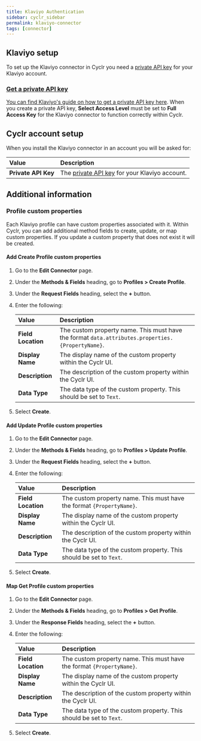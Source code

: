 ```yaml
---
title: Klaviyo Authentication
sidebar: cyclr_sidebar
permalink: klaviyo-connector
tags: [connector]
---
```


## Klaviyo setup

To set up the Klaviyo connector in Cyclr you need a [private API key](#get-a-private-api-key) for your Klaviyo account.

<a href="get-a-private-api-key">

### Get a private API key

You can find Klaviyo's guide on how to get a private API key [here](https://help.klaviyo.com/hc/en-us/articles/7423954176283). When you create a private API key, **Select Access Level** must be set to **Full Access Key** for the Klaviyo connector to function correctly within Cyclr.

## Cyclr account setup

When you install the Klaviyo connector in an account you will be asked for:

| Value               | Description                                                  |
| :------------------ | :----------------------------------------------------------- |
| **Private API Key** | The [private API key](#get-a-private-api-key) for your Klaviyo account. |

## Additional information

### Profile custom properties

Each Klaviyo profile can have custom properties associated with it. Within Cyclr, you can add additional method fields to create, update, or map custom properties. If you update a custom property that does not exist it will be created.

#### Add Create Profile custom properties

1. Go to the **Edit Connector** page.
2. Under the **Methods & Fields** heading, go to **Profiles > Create Profile**.
3. Under the **Request Fields** heading, select the **+** button.
4. Enter the following:

    | Value              | Description                                                  |
    | :----------------- | :----------------------------------------------------------- |
    | **Field Location** | The custom property name. This must have the format `data.attributes.properties.{PropertyName}`. |
    | **Display Name**   | The display name of the custom property within the Cyclr UI. |
    | **Description**    | The description of the custom property within the Cyclr UI. |
    | **Data Type**      | The data type of the custom property. This should be set to `Text`. |

5. Select **Create**.

#### Add Update Profile custom properties

1. Go to the **Edit Connector** page.
2. Under the **Methods & Fields** heading, go to **Profiles > Update Profile**.
3. Under the **Request Fields** heading, select the **+** button.
4. Enter the following:

    | Value              | Description                                                  |
    | :----------------- | :----------------------------------------------------------- |
    | **Field Location** | The custom property name. This must have the format `{PropertyName}`. |
    | **Display Name**   | The display name of the custom property within the Cyclr UI. |
    | **Description**    | The description of the custom property within the Cyclr UI. |
    | **Data Type**      | The data type of the custom property. This should be set to `Text`. |

5. Select **Create**.

#### Map Get Profile custom properties

1. Go to the **Edit Connector** page.
2. Under the **Methods & Fields** heading, go to **Profiles > Get Profile**.
3. Under the **Response Fields** heading, select the **+** button.
4. Enter the following:

    | Value              | Description                                                  |
    | :----------------- | :----------------------------------------------------------- |
    | **Field Location** | The custom property name. This must have the format `{PropertyName}`. |
    | **Display Name**   | The display name of the custom property within the Cyclr UI. |
    | **Description**    | The description of the custom property within the Cyclr UI. |
    | **Data Type**      | The data type of the custom property. This should be set to `Text`. |

5. Select **Create**.

